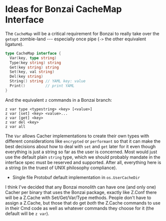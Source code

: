 # Ideas for Bonzai CacheMap Interface

The `CacheMap` will be a critical requirement for Bonzai to really take
over the `getopt` zombie-land --- especially once pipe (`->` the other
equivalent ligature).

```go
type CacheMap interface {
  Var(key, type string)
  Type(key string) string
  Get(key string) string
  Set(key, val string)
  Del(key string)
  String() string // YAML key: value
  Print()         // print YAML
}
```

And the equivalent `z` commands in a Bonzai branch:

```
z var type <typestring> <key> [<value>]
z var [set] <key> <value>...
z var [get] <key>
z var del <key>
z var all
```

The `Var` allows Cacher implementations to create their own types with
different considerations like `encrypted` or `performant` so that it can
make the best decisions about how to deal with `set` and `get` later for
it even though everything is just a string so far as the user is
concerned. Most would just use the default plain `string` type, which we
should probably mandate in the interface spec must be reserved and
supported. After all, everything here is a string (in the truest of UNIX
philosophy compliance).

* Single file Protobuf default implementation in `os.UserCacheDir`

I think I've decided that any Bonzai monolith can have one (and only
one) Cacher per binary that uses the Bonzai package, exactly like Z.Conf
there will be a Z.Cache with Set/Get/Var/Type methods. People don't have
to assign a Z.Cache, but those that do get *both* the Z.Cache commands
to use in their Cmd code as well as whatever commands they choose for
it (the default will be `z var`).
